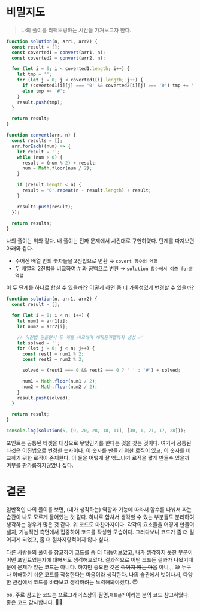 # 비밀지도

> 나의 풀이를 리팩토링하는 시간을 가져보고자 한다.

```js
function solution(n, arr1, arr2) {
  const result = [];
  const coverted1 = convert(arr1, n);
  const coverted2 = convert(arr2, n);

  for (let i = 0; i < coverted1.length; i++) {
    let tmp = '';
    for (let j = 0; j < coverted1[i].length; j++) {
      if (coverted1[i][j] === '0' && coverted2[i][j] === '0') tmp += ' ';
      else tmp += '#';
    }
    result.push(tmp);
  }

  return result;
}

function convert(arr, n) {
  const results = [];
  arr.forEach((num) => {
    let result = '';
    while (num > 0) {
      result = (num % 2) + result;
      num = Math.floor(num / 2);
    }

    if (result.length < n) {
      result = '0'.repeat(n - result.length) + result;
    }

    results.push(result);
  });

  return results;
}
```

나의 풀이는 위와 같다. 내 풀이는 진짜 문제에서 시킨대로 구현하였다. 단계를 따져보면 아래와 같다.

- 주어진 배열 안의 숫자들을 2진법으로 변환 → `covert 함수의 역할`
- 두 배열의 2진법을 비교하여 # 과 공백으로 변환 → `solution 함수에서 이중 for문 역할`

이 두 단계를 하나로 합칠 수 있을까?? 어떻게 하면 좀 더 가독성있게 변경할 수 있을까?

```js
function solution(n, arr1, arr2) {
  const result = [];

  for (let i = 0; i < n; i++) {
    let num1 = arr1[i];
    let num2 = arr2[i];

    // 이진법 만들면서 두 개를 비교하여 해독문자열까지 생성 ✅
    let solved = '';
    for (let j = 0; j < n; j++) {
      const rest1 = num1 % 2;
      const rest2 = num2 % 2;

      solved = (rest1 === 0 && rest2 === 0 ? ' ' : '#') + solved;

      num1 = Math.floor(num1 / 2);
      num2 = Math.floor(num2 / 2);
    }
    result.push(solved);
  }

  return result;
}

console.log(solution(5, [9, 20, 28, 18, 11], [30, 1, 21, 17, 28]));
```

포인트는 공통된 타겟을 대상으로 무엇인가를 한다는 것을 찾는 것이다. 여기서 공통된 타겟은 이진법으로 변경한 숫자이다. 이 숫자를 만들기 위한 로직이 있고, 이 숫자를 비교하기 위한 로직이 존재한다. 이 둘을 어떻게 잘 엮느냐가 로직을 짧게 만들수 있을까 여부를 판가름하지않았나 싶다.

# 결론

일반적인 나의 풀이를 보면, (내가 생각하는) 역할과 기능에 따라서 함수를 나눠서 짜는 습관이 나도 모르게 들어있는 것 같다. 하나로 합쳐서 생각할 수 있는 부분들도 분리하여 생각하는 경우가 많은 것 같다. 위 코드도 마찬가지이다. 각각의 요소들을 어떻게 만들어낼지, 기능적인 측면에서 집중하여 코드를 작성한 모습이다. 그러다보니 코드가 좀 더 길어지게 되었고, 좀 더 절차지향적이지 않나 싶다.

다른 사람들의 풀이를 참고하여 코드를 좀 더 다듬어보았고, 내가 생각하지 못한 부분이 어떤 포인트였는지에 대해서도 생각해보았다. 결과적으로 어떤 코드든 결과가 나왔기때문에 문제가 있는 코드는 아니다. 하지만 중요한 것은 ~~꺽이지 않는 마음~~ 아니,,, 😅 누구나 이해하기 쉬운 코드를 작성한다는 마음이라 생각한다. 나의 습관에서 벗어나서, 다양한 관점에서 코드를 바라보고 생각하려는 노력해봐야겠다. 😇

ps. 주로 참고한 코드는 프로그래머스상의 필명,`패트쓴?` 이라는 분의 코드 참고하였다. 좋은 코드 감사합니다. 👍🏻
